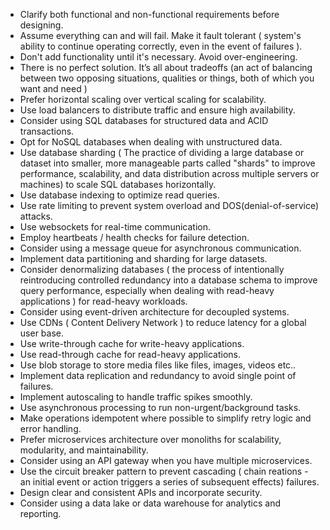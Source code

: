 - Clarify both functional and non-functional requirements before designing.
- Assume everything can and will fail. Make it fault tolerant ( system's ability to continue operating correctly, even in the event of failures ).
- Don't add functionality until it's necessary. Avoid over-engineering.
- There is no perfect solution. It’s all about tradeoffs (an act of balancing between two opposing situations, qualities or things, both of which you want and need )
- Prefer horizontal scaling over vertical scaling for scalability.
- Use load balancers to distribute traffic and ensure high availability.
- Consider using SQL databases for structured data and ACID transactions.
- Opt for NoSQL databases when dealing with unstructured data.
- Use database sharding ( The practice of dividing a large database or dataset into smaller, more manageable parts called "shards" to improve performance, scalability, and data distribution across multiple servers or machines) to scale SQL databases horizontally.
- Use database indexing to optimize read queries.
- Use rate limiting to prevent system overload and DOS(denial-of-service) attacks.
- Use websockets for real-time communication.
- Employ heartbeats / health checks for failure detection.
- Consider using a message queue for asynchronous communication.
- Implement data partitioning and sharding for large datasets.
- Consider denormalizing databases ( the process of intentionally reintroducing controlled redundancy into a database schema to improve query performance, especially when dealing with read-heavy applications ) for read-heavy workloads.
- Consider using event-driven architecture for decoupled systems.
- Use CDNs (  Content Delivery Network ) to reduce latency for a global user base.
- Use write-through cache for write-heavy applications.
- Use read-through cache for read-heavy applications.
- Use blob storage to store media files like files, images, videos etc..
- Implement data replication and redundancy to avoid single point of failures.
- Implement autoscaling to handle traffic spikes smoothly.
- Use asynchronous processing to run non-urgent/background tasks.
- Make operations idempotent where possible to simplify retry logic and error handling.
- Prefer microservices architecture over monoliths for scalability, modularity, and maintainability.
- Consider using an API gateway when you have multiple microservices.
- Use the circuit breaker pattern to prevent cascading ( chain reations - an initial event or action triggers a series of subsequent effects) failures.
- Design clear and consistent APIs and incorporate security.
- Consider using a data lake or data warehouse for analytics and reporting.
